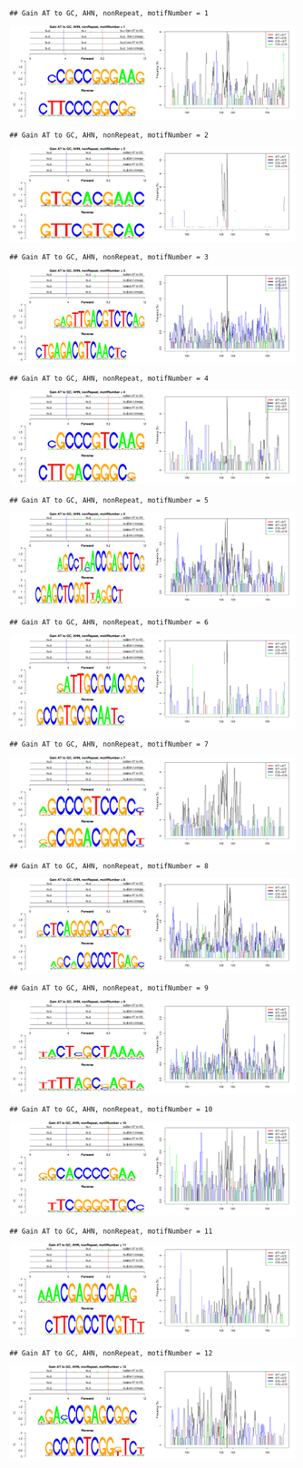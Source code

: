 

```
## Gain AT to GC, AHN, nonRepeat, motifNumber = 1
```

![plot of chunk motifPValues](figure/motifPValues1.png) 

```
## Gain AT to GC, AHN, nonRepeat, motifNumber = 2
```

![plot of chunk motifPValues](figure/motifPValues2.png) 

```
## Gain AT to GC, AHN, nonRepeat, motifNumber = 3
```

![plot of chunk motifPValues](figure/motifPValues3.png) 

```
## Gain AT to GC, AHN, nonRepeat, motifNumber = 4
```

![plot of chunk motifPValues](figure/motifPValues4.png) 

```
## Gain AT to GC, AHN, nonRepeat, motifNumber = 5
```

![plot of chunk motifPValues](figure/motifPValues5.png) 

```
## Gain AT to GC, AHN, nonRepeat, motifNumber = 6
```

![plot of chunk motifPValues](figure/motifPValues6.png) 

```
## Gain AT to GC, AHN, nonRepeat, motifNumber = 7
```

![plot of chunk motifPValues](figure/motifPValues7.png) 

```
## Gain AT to GC, AHN, nonRepeat, motifNumber = 8
```

![plot of chunk motifPValues](figure/motifPValues8.png) 

```
## Gain AT to GC, AHN, nonRepeat, motifNumber = 9
```

![plot of chunk motifPValues](figure/motifPValues9.png) 

```
## Gain AT to GC, AHN, nonRepeat, motifNumber = 10
```

![plot of chunk motifPValues](figure/motifPValues10.png) 

```
## Gain AT to GC, AHN, nonRepeat, motifNumber = 11
```

![plot of chunk motifPValues](figure/motifPValues11.png) 

```
## Gain AT to GC, AHN, nonRepeat, motifNumber = 12
```

![plot of chunk motifPValues](figure/motifPValues12.png) 
  

